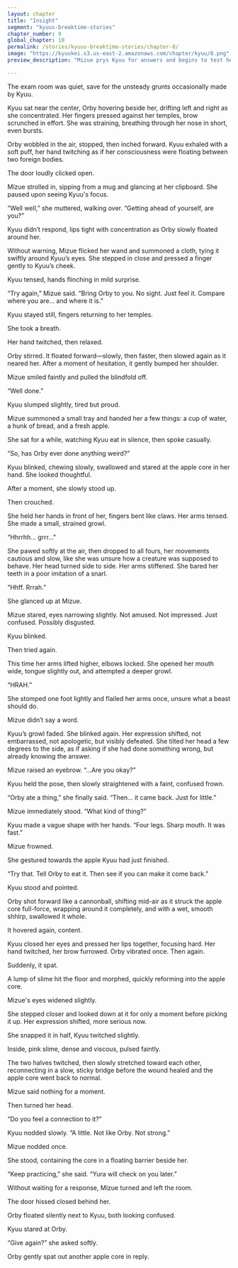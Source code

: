 ```yaml
---
layout: chapter
title: "Insight"
segment: "kyuus-breaktime-stories"
chapter_number: 9
global_chapter: 10
permalink: /stories/kyuus-breaktime-stories/chapter-8/
image: "https://kyuukei.s3.us-east-2.amazonaws.com/chapter/kyuu/8.png"
preview_description: "Mizue prys Kyuu for answers and begins to test her abilities."

---
```


The exam room was quiet, save for the unsteady grunts occasionally made by Kyuu.

Kyuu sat near the center, Orby hovering beside her, drifting left and right as she concentrated. Her fingers pressed against her temples, brow scrunched in effort. She was straining, breathing through her nose in short, even bursts.

Orby wobbled in the air, stopped, then inched forward. Kyuu exhaled with a soft puff, her hand twitching as if her consciousness were floating between two foreign bodies.

The door loudly clicked open.

Mizue strolled in, sipping from a mug and glancing at her clipboard. She paused upon seeing Kyuu's focus.

“Well well,” she muttered, walking over. “Getting ahead of yourself, are you?”

Kyuu didn’t respond, lips tight with concentration as Orby slowly floated around her.

Without warning, Mizue flicked her wand and summoned a cloth, tying it swiftly around Kyuu’s eyes. She stepped in close and pressed a finger gently to Kyuu’s cheek.

Kyuu tensed, hands flinching in mild surprise.

“Try again,” Mizue said. “Bring Orby to you. No sight. Just feel it. Compare where you are... and where it is.”

Kyuu stayed still, fingers returning to her temples.

She took a breath.

Her hand twitched, then relaxed.

Orby stirred. It floated forward—slowly, then faster, then slowed again as it neared her. After a moment of hesitation, it gently bumped her shoulder.

Mizue smiled faintly and pulled the blindfold off.

“Well done.”

Kyuu slumped slightly, tired but proud.

Mizue summoned a small tray and handed her a few things: a cup of water, a hunk of bread, and a fresh apple.

She sat for a while, watching Kyuu eat in silence, then spoke casually.

“So, has Orby ever done anything weird?”

Kyuu blinked, chewing slowly, swallowed and stared at the apple core in her hand. She looked thoughtful.

After a moment, she slowly stood up.

Then crouched.

She held her hands in front of her, fingers bent like claws. Her arms tensed. She made a small, strained growl.

“Hhrrhh... grrr..."

She pawed softly at the air, then dropped to all fours, her movements cautious and slow, like she was unsure how a creature was supposed to behave. Her head turned side to side. Her arms stiffened. She bared her teeth in a poor imitation of a snarl.

“Hhff. Rrrah.”

She glanced up at Mizue.

Mizue stared, eyes narrowing slightly. Not amused. Not impressed. Just confused. Possibly disgusted.

Kyuu blinked.

Then tried again.

This time her arms lifted higher, elbows locked. She opened her mouth wide, tongue slightly out, and attempted a deeper growl.

“HRAH.”

She stomped one foot lightly and flailed her arms once, unsure what a beast should do.

Mizue didn’t say a word.

Kyuu’s growl faded. She blinked again. Her expression shifted, not embarrassed, not apologetic, but visibly defeated. She tilted her head a few degrees to the side, as if asking if she had done something wrong, but already knowing the answer.

Mizue raised an eyebrow. “...Are you okay?”

Kyuu held the pose, then slowly straightened with a faint, confused frown.

“Orby ate a thing,” she finally said. “Then... it came back. Just for little.”

Mizue immediately stood. “What kind of thing?”

Kyuu made a vague shape with her hands. “Four legs. Sharp mouth. It was fast.”

Mizue frowned.

She gestured towards the apple Kyuu had just finished.

“Try that. Tell Orby to eat it. Then see if you can make it come back.”

Kyuu stood and pointed.

Orby shot forward like a cannonball, shifting mid-air as it struck the apple core full-force, wrapping around it completely, and with a wet, smooth shhlrp, swallowed it whole.

It hovered again, content.

Kyuu closed her eyes and pressed her lips together, focusing hard. Her hand twitched, her brow furrowed. Orby vibrated once. Then again.

Suddenly, it spat.

A lump of slime hit the floor and morphed, quickly reforming into the apple core.

Mizue's eyes widened slightly.

She stepped closer and looked down at it for only a moment before picking it up. Her expression shifted, more serious now.

She snapped it in half, Kyuu twitched slightly.

Inside, pink slime, dense and viscous, pulsed faintly.

The two halves twitched, then slowly stretched toward each other, reconnecting in a slow, sticky bridge before the wound healed and the apple core went back to normal.

Mizue said nothing for a moment.

Then turned her head.

“Do you feel a connection to it?”

Kyuu nodded slowly. “A little. Not like Orby. Not strong.”

Mizue nodded once.

She stood, containing the core in a floating barrier beside her.

“Keep practicing,” she said. “Yura will check on you later.”

Without waiting for a response, Mizue turned and left the room.

The door hissed closed behind her.

Orby floated silently next to Kyuu, both looking confused.

Kyuu stared at Orby.

“Give again?” she asked softly.

Orby gently spat out another apple core in reply.

